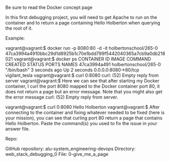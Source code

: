 Be sure to read the Docker concept page

In this first debugging project, you will need to get Apache to run on the container and to return a page containing Hello Holberton when querying the root of it.

Example:

vagrant@vagrant:$ docker run -p 8080:80 -d -it holbertonschool/265-0 47ca3994a4910bbc29d1d8925b1c70e1bdd799f5442040365a7cb9a0db218021 vagrant@vagrant:$ docker ps CONTAINER ID IMAGE COMMAND CREATED STATUS PORTS NAMES 47ca3994a491 holbertonschool/265-0 "/bin/bash" 3 seconds ago Up 2 seconds 0.0.0.0:8080->80/tcp vigilant_tesla vagrant@vagrant:$ curl 0:8080 curl: (52) Empty reply from server vagrant@vagrant:$ Here we can see that after starting my Docker container, I curl the port 8080 mapped to the Docker container port 80, it does not return a page but an error message. Note that you might also get the error message curl: (52) Empty reply from server.

vagrant@vagrant:$ curl 0:8080 Hello Holberton vagrant@vagrant:$ After connecting to the container and fixing whatever needed to be fixed (here is your mission), you can see that curling port 80 return a page that contains Hello Holberton. Paste the command(s) you used to fix the issue in your answer file.

Repo:

GitHub repository: alu-system_engineering-devops Directory: web_stack_debugging_0 File: 0-give_me_a_page
